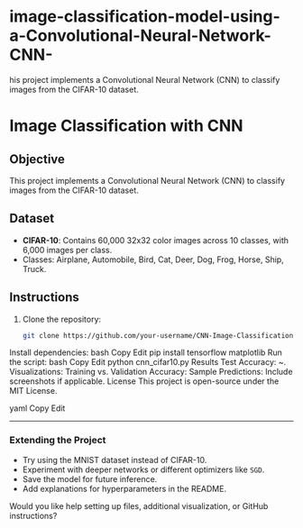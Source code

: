 # image-classification-model-using-a-Convolutional-Neural-Network-CNN-
his project implements a Convolutional Neural Network (CNN) to classify images from the CIFAR-10 dataset.
# Image Classification with CNN

## Objective
This project implements a Convolutional Neural Network (CNN) to classify images from the CIFAR-10 dataset.

## Dataset
- **CIFAR-10**: Contains 60,000 32x32 color images across 10 classes, with 6,000 images per class.
- Classes: Airplane, Automobile, Bird, Cat, Deer, Dog, Frog, Horse, Ship, Truck.

## Instructions
1. Clone the repository:
   ```bash
   git clone https://github.com/your-username/CNN-Image-Classification.git
Install dependencies:
bash
Copy
Edit
pip install tensorflow matplotlib
Run the script:
bash
Copy
Edit
python cnn_cifar10.py
Results
Test Accuracy: ~<calculated value>.
Visualizations:
Training vs. Validation Accuracy:
Sample Predictions: Include screenshots if applicable.
License
This project is open-source under the MIT License.

yaml
Copy
Edit

---

### **Extending the Project**
- Try using the MNIST dataset instead of CIFAR-10.
- Experiment with deeper networks or different optimizers like `SGD`.
- Save the model for future inference.
- Add explanations for hyperparameters in the README.

Would you like help setting up files, additional visualization, or GitHub instructions?






